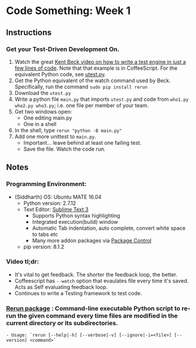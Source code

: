 # Code Something: Week 1

## Instructions

### Get your Test-Driven Development On.

1. Watch the great [Kent Beck video on how to write a test engine in just a few lines of code](https://www.youtube.com/watch?v=nIonZ6-4nuU). Note
that that example is in CoffeeScript. For the equivalent Python code, see
[utest.py](../src/utest.py).
2. Get the Python equivalent of the watch command used by Beck. Specifically, run the command
   `sudo pip install rerun`
3. Download the `utest.py`
4. Write a python file `main.py` that imports `utest.py` and code from `who1.py who2.py who3.py`;
   i.e. one file per member of your team.
4. Get two windows open:
	 + One editing main.py
	 + One in a shell
5. In the shell, type `rerun "python -B main.py"`
6. Add one more unittest to `main.py`.
     + Important... leave behind at least one failing test.
     + Save the file. Watch the code run.

## Notes

### Programming Environment:
- (Siddharth) OS: Ubuntu MATE 16.04
	- Python version: 2.7.12
	- Text Editor: [Sublime Text 3](https://www.sublimetext.com/3)
		- Supports Python syntax highlighting
		- Integrated execution(build) window
		- Automatic Tab indentation, auto complete, convert white space to tabs etc
		- Many more addon packages via [Package Control](https://packagecontrol.io/)
	- pip version: 8.1.2

### Video tl;dr:
- It's vital to get feedback. The shorter the feedback loop, the better.
- Coffeescript has `--watch` option that evaulates file every time it's saved. Acts as Self evaluating feedback loop.
- Continues to write a Testing framework to test code. 

### [Rerun package](https://pypi.python.org/pypi/rerun) : Command-line executable Python script to re-run the given command every time files are modified in the current directory or its subdirectories.
	- Usage: `rerun [--help|-h] [--verbose|-v] [--ignore|-i=<file>] [--version] <command>`